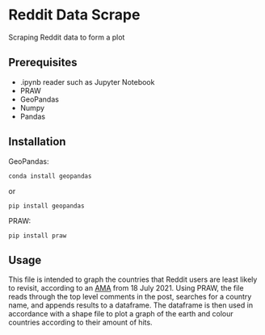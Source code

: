 # Reddit Data Scrape

Scraping Reddit data to form a plot

## Prerequisites


- .ipynb reader such as Jupyter Notebook
- PRAW
- GeoPandas
- Numpy
- Pandas


## Installation


GeoPandas:

`conda install geopandas`

or 

`pip install geopandas`


PRAW:

`pip install praw`


## Usage


This file is intended to graph the countries that Reddit users are least likely to revisit, according to an [AMA](https://www.reddit.com/r/AskReddit/comments/om38bx/what_is_one_country_that_you_will_never_visit/) from 18 July 2021.
Using PRAW, the file reads through the top level comments in the post, searches for a country name, and appends  results to a dataframe. The dataframe is then used in accordance with a shape file to plot a graph of the earth and colour countries according to their amount of hits.

